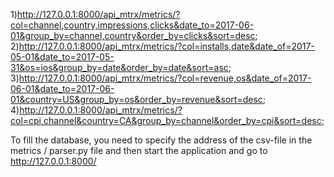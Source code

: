     
1)http://127.0.0.1:8000/api_mtrx/metrics/?col=channel,country,impressions,clicks&date_to=2017-06-01&group_by=channel,country&order_by=clicks&sort=desc;
2)http://127.0.0.1:8000/api_mtrx/metrics/?col=installs,date&date_of=2017-05-01&date_to=2017-05-31&os=ios&group_by=date&order_by=date&sort=asc;
3)http://127.0.0.1:8000/api_mtrx/metrics/?col=revenue,os&date_of=2017-06-01&date_to=2017-06-01&country=US&group_by=os&order_by=revenue&sort=desc;
4)http://127.0.0.1:8000/api_mtrx/metrics/?col=cpi,channel&country=CA&group_by=channel&order_by=cpi&sort=desc;


To fill the database, you need to specify the address 
of the csv-file in the metrics / parser.py file and then start the application and go to http://127.0.0.1:8000/
